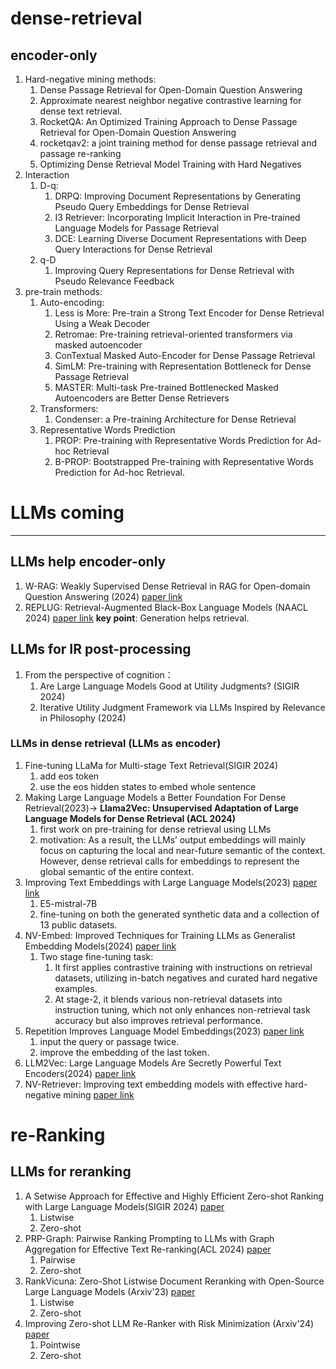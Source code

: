 # dense-retrieval
## encoder-only
1. Hard-negative mining methods:
   1. Dense Passage Retrieval for Open-Domain Question Answering
   2. Approximate nearest neighbor negative contrastive learning for dense text retrieval.
   3. RocketQA: An Optimized Training Approach to Dense Passage Retrieval for Open-Domain Question Answering
   4. rocketqav2: a joint training method for dense passage retrieval and passage re-ranking
   5. Optimizing Dense Retrieval Model Training with Hard Negatives
3. Interaction  
   1. D-q:
      1. DRPQ: Improving Document Representations by Generating Pseudo Query Embeddings for Dense Retrieval
      2. I3 Retriever: Incorporating Implicit Interaction in Pre-trained Language Models for Passage Retrieval
      3. DCE: Learning Diverse Document Representations with Deep Query Interactions for Dense Retrieval
   2. q-D  
      1. Improving Query Representations for Dense Retrieval with Pseudo Relevance Feedback
5. pre-train methods:
   1. Auto-encoding:
       1. Less is More: Pre-train a Strong Text Encoder for Dense Retrieval Using a Weak Decoder
       2. Retromae: Pre-training retrieval-oriented transformers via masked autoencoder
       3. ConTextual Masked Auto-Encoder for Dense Passage Retrieval
       4. SimLM: Pre-training with Representation Bottleneck for Dense Passage Retrieval
       5. MASTER: Multi-task Pre-trained Bottlenecked Masked Autoencoders are Better Dense Retrievers
   2. Transformers:
      1. Condenser: a Pre-training Architecture for Dense Retrieval
   3. Representative Words Prediction
      1. PROP: Pre-training with Representative Words Prediction for Ad-hoc Retrieval
      2. B-PROP: Bootstrapped Pre-training with Representative Words Prediction for Ad-hoc Retrieval.



# LLMs coming
***

## LLMs help encoder-only
1. W-RAG: Weakly Supervised Dense Retrieval in RAG for Open-domain Question Answering (2024) [paper link](https://arxiv.org/pdf/2408.08444)
2. REPLUG: Retrieval-Augmented Black-Box Language Models (NAACL 2024) [paper link](https://aclanthology.org/2024.naacl-long.463.pdf)
    **key point**: Generation helps retrieval.

     
## LLMs for IR post-processing
1. From the perspective of cognition：
   1. Are Large Language Models Good at Utility Judgments? (SIGIR 2024)
   2. Iterative Utility Judgment Framework via LLMs Inspired by Relevance in Philosophy (2024)
      
### LLMs in dense retrieval (LLMs as encoder)
1. Fine-tuning LLaMa for Multi-stage Text Retrieval(SIGIR 2024)
   1. add eos token
   2. use the eos hidden states to embed whole sentence
3. Making Large Language Models a Better Foundation For Dense Retrieval(2023)-> **Llama2Vec: Unsupervised Adaptation of Large Language Models for
Dense Retrieval (ACL 2024)**
   1. first work on pre-training for dense retrieval using LLMs
   2. motivation: As a result, the LLMs’ output embeddings will mainly focus on capturing the local and near-future semantic of the context. However, dense retrieval calls for embeddings to represent the global semantic of the entire context.
4. Improving Text Embeddings with Large Language Models(2023) [paper link](https://arxiv.org/pdf/2401.00368)
   1. E5-mistral-7B
   2. fine-tuning on both the generated synthetic data and a collection of 13 public datasets.
5. NV-Embed: Improved Techniques for Training LLMs as Generalist Embedding Models(2024) [paper link](https://arxiv.org/pdf/2405.17428)
   1. Two stage fine-tuning task:
        1. It first applies contrastive training with instructions on retrieval datasets, utilizing in-batch negatives and curated hard negative examples.
        2. At stage-2, it blends various non-retrieval datasets into instruction tuning, which not only enhances non-retrieval task accuracy but also improves retrieval performance.
6. Repetition Improves Language Model Embeddings(2023) [paper link](https://arxiv.org/pdf/2402.15449)
   1. input the query or passage twice.
   2. improve the embedding of the last token.
7. LLM2Vec: Large Language Models Are Secretly Powerful Text Encoders(2024) [paper link](https://arxiv.org/pdf/2404.05961)
8. NV-Retriever: Improving text embedding models with effective hard-negative mining [paper link](https://arxiv.org/pdf/2407.15831)

# re-Ranking


## LLMs for reranking
1. A Setwise Approach for Effective and Highly Efficient Zero-shot Ranking with Large Language Models(SIGIR 2024) [paper](https://dl.acm.org/doi/pdf/10.1145/3626772.3657813)
      1. Listwise
      2. Zero-shot
2. PRP-Graph: Pairwise Ranking Prompting to LLMs with Graph Aggregation for Effective Text Re-ranking(ACL 2024) [paper](https://aclanthology.org/2024.acl-long.313.pdf)
      1. Pairwise
      2. Zero-shot
3. RankVicuna: Zero-Shot Listwise Document Reranking with Open-Source Large Language Models (Arxiv'23) [paper](https://arxiv.org/pdf/2309.15088)
      1. Listwise
      2. Zero-shot
4. Improving Zero-shot LLM Re-Ranker with Risk Minimization (Arxiv'24) [paper](https://arxiv.org/pdf/2406.13331)
   1. Pointwise
   2. Zero-shot
      

   
